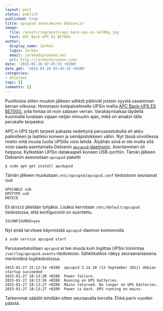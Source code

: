 ```yaml
---
layout: post
status: publish
published: true
title: apcupsd asentaminen Debianiin
image:
  file: /assets/img/posts/apc-back-ups-es-be700g.jpg
  text: APC Back-UPS ES BE700G
author:
  display_name: Jarkko
  login: Jarkko
  email: jarkko@splatweb.net
  url: http://jarkkotervonen.com/
date: '2015-01-28 07:45:33 +0200'
date_gmt: '2015-01-28 05:45:33 +0200'
categories:
- Ohjelmat
tags: []
comments: []
---
```

Puolitoista sitten muuton jälkeen sähköt pätkivät jostain syystä useamman kerran viikossa. Hommasin kotipalvelimelle UPSin mallia [APC Back-UPS ES BE700G](http://www.apc.com/resource/include/techspec_index.cfm?base_sku=BE700G-GR), jolla hintaa oli noin satasen verran. Varakäyntiaikaa täydellä kuormalla luvataan vajaan neljän minuutin ajan, mikä on ainakin tälle perukalle tarpeeksi.

APC:n UPS täytti tarpeet pakasta vedettynä perusasetuksilla eli akku paikoilleen ja laatikko koneen ja seinäpistokkeen väliin. Nyt tässä siivoillessa mietin mitä muuta tuolla UPSilla voisi tehdä. Älyähän siinä ei ole mutta sitä voisi saada asentamalla Debianin [`apcupsd`-daemonin](http://www.apcupsd.org/). Asentaminen oli helppoa. Kytketään UPSin datakaapeli koneen USB-porttiin. Tämän jälkeen Debianiin asennetaan `apcupsd`-paketti

```
$ sudo apt-get install apcdupsd
```

Tämän jälkeen muokataan `/etc/apcupsd/apcupsd.conf` tiedostoon seuraavat rivit

```
UPSCABLE usb
UPSTYPE usb
DEVICE
```

Eli `DEVICE` jätetään tyhjäksi. Lisäksi kerrotaan `/etc/default/apcupsd` tiedostossa, että konfigurointi on suoritettu.

```
ISCONFIGURED=yes
```

Nyt enää tarvitsee käynnistää `apcupsd`-daemon komennolla

```
$ sudo service apcupsd start
```

Perusasetuksillaan `apcupsd` ei tee muuta kuin logittaa UPSin toimintaa `/var/log/apcupsd.events`-tiedostoon. Sähkökatkos näkyy seuraavanlaisena merkintänä logitiedostossa.

```
2015-01-27 15:12:54 +0200  apcupsd 3.14.10 (13 September 2011) debian startup succeeded
2015-01-27 18:13:20 +0200  Power failure.
2015-01-27 18:13:26 +0200  Running on UPS batteries.
2015-01-27 18:13:27 +0200  Mains returned. No longer on UPS batteries.
2015-01-27 18:13:27 +0200  Power is back. UPS running on mains.
```

Tarkemmat säädöt tehdään sitten seuraavalla kerralla. Ehkä parin vuoden päästä.
